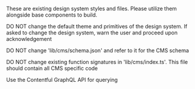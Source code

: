 These are existing design system styles and files. Please utilize them alongside base components to build.

DO NOT change the default theme and primitives of the design system. If asked to change the design system, warn the user and proceed upon acknowledgement

DO NOT change 'lib/cms/schema.json' and refer to it for the CMS schema

DO NOT change existing function signatures in 'lib/cms/index.ts'. This file should contain all CMS specific code

Use the Contentful GraphQL API for querying
